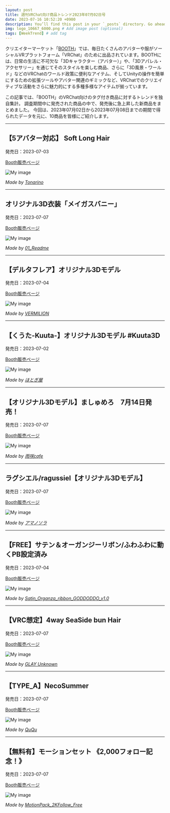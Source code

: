 ```yaml
---
layout: post
title: 週刊VRChat向け商品トレンド2023年07月02日号
date: 2023-07-16 10:52:20 +0900
description: You’ll find this post in your `_posts` directory. Go ahead and edit it and re-build the site to see your changes. # Add post description (optional)
img: logo_10667_6000.png # Add image post (optional)
tags: [WeekTrend] # add tag
---
```


クリエイターマーケット「[BOOTH](https://booth.pm/ja)」では、毎日たくさんのアバターや服がソーシャルVRプラットフォーム「VRChat」のために出品されています。BOOTHには、日常の生活に不可欠な「3Dキャラクター（アバター）」や、「3Dアパレル・アクセサリー」を通じてそのスタイルを楽しむ商品、さらに「3D風景・ワールド」などのVRChatのワールド政策に便利なアイテム、そしてUnityの操作を簡単にするための拡張ツールやアバター関連のギミックなど、VRChatでのクリエイティブな活動をさらに魅力的にする多種多様なアイテムが揃っています。

この記事では、「BOOTH」のVRChat向けのタグ付き商品に対するトレンドを独自集計。
調査期間中に発売された商品の中で、発売後に急上昇した新商品をまとめました。
今回は、2023年07月02日から2023年07月08日までの期間で得られたデータを元に、10商品を皆様にご紹介します。


---
## 【5アバター対応】 Soft Long Hair

発売日：2023-07-03

[Booth販売ページ](https://booth.pm/ja/items/4903466)

![My image](https://booth.pximg.net/c/620x620/4e04a5b6-2b0f-4eb3-87b6-6d8b6b8e315b/i/4903466/233fc731-4823-42e2-a467-54cae0b0324f_base_resized.jpg)

*Made by [Tonarino](https://tonarino8908.booth.pm)*

---
## オリジナル3D衣装「メイガスバニー」

発売日：2023-07-07

[Booth販売ページ](https://booth.pm/ja/items/4911160)

![My image](https://booth.pximg.net/c/620x620/e3843aaf-9232-4a4c-9d6e-e0a09646f417/i/4911160/2ba62809-55be-4ed5-99a6-4f919f31b5ff_base_resized.jpg)

*Made by [01_Readme](https://rokota.booth.pm)*

---
## 【デルタフレア】オリジナル3Dモデル

発売日：2023-07-04

[Booth販売ページ](https://booth.pm/ja/items/4906631)

![My image](https://booth.pximg.net/c/620x620/e6deeb51-72a5-4562-9425-0bdd110b534d/i/4906631/4eb1ef8b-3da2-4841-9f45-889cc1d9f0db_base_resized.jpg)

*Made by [VERMILION](https://kv2.booth.pm)*

---
## 【くうた-Kuuta-】オリジナル3Dモデル #Kuuta3D

発売日：2023-07-02

[Booth販売ページ](https://booth.pm/ja/items/4897493)

![My image](https://booth.pximg.net/c/620x620/b9f5a983-e991-4261-b325-fbeb9a9ee89e/i/4897493/9b0f6f1e-e318-4a01-adb7-c25d2a405da5_base_resized.jpg)

*Made by [ほとぎ屋](https://hotogiya.booth.pm)*

---
## 【オリジナル3Dモデル】ましゅめろ　7月14日発売！

発売日：2023-07-07

[Booth販売ページ](https://booth.pm/ja/items/4910503)

![My image](https://booth.pximg.net/c/620x620/78b748d7-c908-4c7f-adaf-02c9cff5ded8/i/4910503/9069e74b-e46e-40d2-ae89-092c461b34ea_base_resized.jpg)

*Made by [雨咲cafe](https://usagi-cocoa.booth.pm)*

---
## ラグシエル/ragussiel【オリジナル3Dモデル】

発売日：2023-07-07

[Booth販売ページ](https://booth.pm/ja/items/4472191)

![My image](https://booth.pximg.net/c/620x620/360bd522-9817-40ab-9881-391d1894f8d5/i/4472191/1c9f2101-6c21-432a-8b13-e42f3e34616b_base_resized.jpg)

*Made by [アマノソラ](https://am23ti.booth.pm)*

---
## 【FREE】サテン＆オーガンジーリボン/ふわふわに動くPB設定済み

発売日：2023-07-04

[Booth販売ページ](https://booth.pm/ja/items/4907144)

![My image](https://booth.pximg.net/c/620x620/3f4979ee-4c70-446d-b602-b10503b20cdd/i/4907144/162efb47-89ed-4451-99cc-3c8cc369194b_base_resized.jpg)

*Made by [Satin_Organza_ribbon_GODDODDO_v1.0](https://ottotto-to.booth.pm)*

---
## 【VRC想定】4way SeaSide bun Hair

発売日：2023-07-07

[Booth販売ページ](https://booth.pm/ja/items/4914030)

![My image](https://booth.pximg.net/c/620x620/8a7132c0-9c56-4b19-bc31-8242f5390d72/i/4914030/a94ea211-c204-43e7-9d65-ee6dddec21b7_base_resized.jpg)

*Made by [GLAY Unknown](https://nakarnooo.booth.pm)*

---
## 【TYPE_A】NecoSummer

発売日：2023-07-07

[Booth販売ページ](https://booth.pm/ja/items/4853541)

![My image](https://booth.pximg.net/c/620x620/4e6e372d-f626-416b-beec-b0f50d2c2743/i/4853541/6415ae0d-f128-4828-a73a-906caf0e2470_base_resized.jpg)

*Made by [QuQu](https://sonovr.booth.pm)*

---
## 【無料有】モーションセット 《2,000フォロー記念！》

発売日：2023-07-07

[Booth販売ページ](https://booth.pm/ja/items/4909854)

![My image](https://booth.pximg.net/c/620x620/22cd1d17-4efc-4bea-ba0a-0c2de157b5be/i/4909854/9ee8f34c-5a0c-4d28-a113-07a75a7487c0_base_resized.jpg)

*Made by [MotionPack_2KFollow_Free](https://funazushi.booth.pm)*
